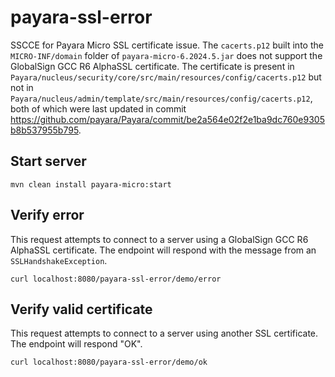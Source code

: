 # payara-ssl-error
SSCCE for Payara Micro SSL certificate issue. The `cacerts.p12` built into the `MICRO-INF/domain`
folder of `payara-micro-6.2024.5.jar` does not support the GlobalSign GCC R6 AlphaSSL certificate.
The certificate is present in `Payara/nucleus/security/core/src/main/resources/config/cacerts.p12`
but not in `Payara/nucleus/admin/template/src/main/resources/config/cacerts.p12`, both of which
were last updated in commit https://github.com/payara/Payara/commit/be2a564e02f2e1ba9dc760e9305b8b537955b795.

## Start server
```shell
mvn clean install payara-micro:start
```

## Verify error
This request attempts to connect to a server using a GlobalSign GCC R6 AlphaSSL certificate. The endpoint
will respond with the message from an `SSLHandshakeException`.
```shell
curl localhost:8080/payara-ssl-error/demo/error
```

## Verify valid certificate
This request attempts to connect to a server using another SSL certificate. The endpoint will respond "OK".
```shell
curl localhost:8080/payara-ssl-error/demo/ok
```
